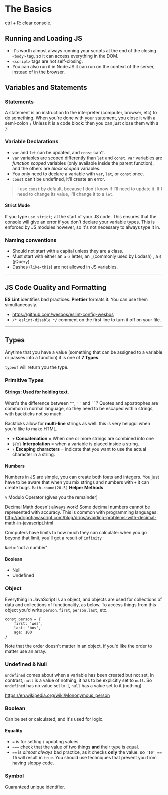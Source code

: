 # The Basics

ctrl + R: clear console.

## Running and Loading JS

- It's worth almost always running your scripts at the end of the closing `<body>` tag, so it can access everything in the DOM.
- `<script>` tags are not self-closing.
- You can also run it in Node.JS it can run on the context of the server, instead of in the browser.

## Variables and Statements

### Statements

A statement is an instruction to the interpreter (computer, browser, etc) to do something. When you're done with your statement, you close it with a semi-colon `;` Unless it is a code block: then you can just close them with a `}`.

### Variable Declarations

- `var` and `let` can be updated, and `const` can't.
- `var` variables are scoped differently than `let` and `const`. `var` variables are _function scoped_ variables (only available inside the parent function), and the others are _block scoped_ variables.
- You only need to declare a variable with `var`, `let`, or `const` once.
- `const` can't be undefined, it'll create an error.

> I use `const` by default, because I don't know if I'll need to update it. If I need to change its value, I'll change it to a `let`.

#### Strict Mode

If you type `use strict;` at the start of your JS code. This ensures that the console will give an error if you don't declare your variable types. This is enforced by JS modules however, so it's not necessary to always type it in.

### Naming conventions

- Should not start with a capital unless they are a class.
- Must start with either an `a-z` letter, an `_`(commonly used by Lodash) , a `$` (jQuery)
- Dashes (`like-this`) are not allowed in JS variables.

---

## JS Code Quality and Formatting

**ES Lint** identifies bad practices. **Prettier** formats it. You can use them simultaneously.

- https://github.com/wesbos/eslint-config-wesbos
- `/* eslint-disable */` comment on the first line to turn it off on your file.

---

## Types

Anytime that you have a value (something that can be assigned to a variable or passes into a function) it is one of **7 Types**.

`typeof` will return you the type.

### Primitive Types

#### Strings: Used for holding text.

What's the difference between `""`, `''` and ` `` `? Quotes and apostrophes are common in normal language, so they need to be escaped within strings, with backticks not so much.

Backticks allow for **multi-line** strings as well: this is very helpgul when you'd like to make HTML.

- `+` **Concatenation** = When one or more strings are combined into one
- `${x}` **Interpolation** = when a variable is placed inside a string.
- `\` **Escaping characters** = indicate that you want to use the actual character in a string.

#### Numbers

Numbers in JS are simple, you can create both foats and integers. You just have to be aware that when you mix strings and numbers with `+` it can create bugs. `Math.round(20.5)` **Helper Methods**

`%` Modulo Operator (gives you the remainder)

Decimal Math doesn't always work! Some decimal numbers cannot be represented with accuracy. This is common with programming languages: http://adripofjavascript.com/blog/drips/avoiding-problems-with-decimal-math-in-javascript.html

Computers have limits to how much they can calculate: when you go beyond that limit, you'll get a result of `infinity`

`NaN` = 'not a number'

#### Boolean

- Null
- Undefined

### Object

Everything in JavaScript is an object, and objects are used for collections of data and collections of functionality, as below. To access things from this object you'd write `person.first`, `person.last`, etc.

```
const person = {
    first: 'wes',
    last: 'bos',
    age: 100
}
```

Note that the order doesn't matter in an object, if you'd like the order to matter use an array.

### Undefined & Null

`undefined` comes about when a variable has been created but not set. In contrast, `null` is a value of nothing, it has to be explicitly set to `null`. So `undefined` has no value set to it, `null` has a value set to it (nothing)

https://en.wikipedia.org/wiki/Mononymous_person

### Boolean

Can be set or calculated, and it's used for logic.

#### Equality

- `=` is for setting / updating values.
- `===` check that the value of two things **and** their type is equal.
- `==` is _almost always_ bad practice, as it checks **only** the value. so `'10' == 10` will result in `true`. You should use techniques that prevent you from having sloppy code.

### Symbol

Guaranteed unique identifier.
